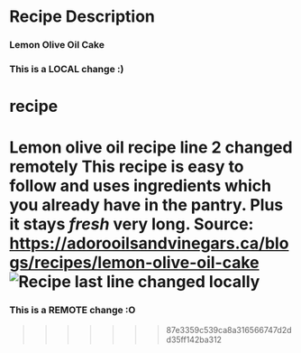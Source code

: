 # Recipe Description
### Lemon Olive Oil Cake 
### This is a LOCAL change :) 
# recipe 
Lemon olive oil recipe line 2 changed remotely
This recipe is **easy to follow** and uses ingredients which you already have in the pantry. Plus it stays *fresh* very long.
Source: https://adorooilsandvinegars.ca/blogs/recipes/lemon-olive-oil-cake 
![Recipe](/recipe/recipe.jpeg)
last line changed locally
=======
### This is a REMOTE change :O
>>>>>>> 87e3359c539ca8a316566747d2dd35ff142ba312
